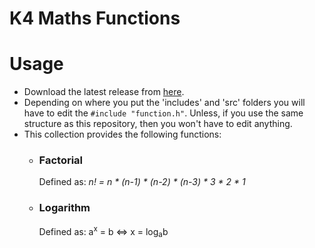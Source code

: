 # K4 Maths Functions

# Usage
- Download the latest release from [here](https://github.com/Kevin4e/K4-Maths-Functions/releases).
- Depending on where you put the 'includes' and 'src' folders you will have to edit the `#include "function.h"`. Unless, if you use the same structure as this repository, then you won't have to edit anything.
- This collection provides the following functions:
  - ### Factorial
    Defined as: _n! = n * (n-1) * (n-2) * (n-3) * 3 * 2 * 1_
   
  - ### Logarithm
    Defined as: a<sup>x</sup> = b <=> x = log<sub>a</sub>b
